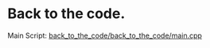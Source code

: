 # Back to the code.
Main Script: [back_to_the_code/back_to_the_code/main.cpp](/back_to_the_code/back_to_the_code/main.cpp)
